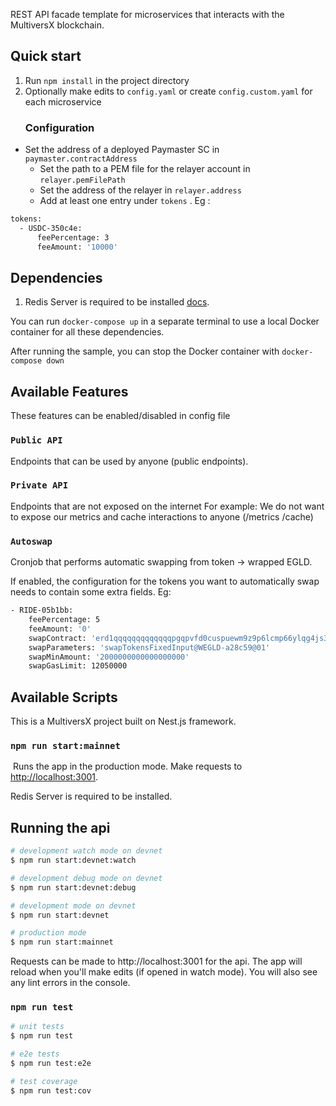 REST API facade template for microservices that interacts with the MultiversX blockchain.

## Quick start

1. Run `npm install` in the project directory
2. Optionally make edits to `config.yaml` or create `config.custom.yaml` for each microservice
	### Configuration
  - Set the address of a deployed Paymaster SC in `paymaster.contractAddress`
	- Set the path to a PEM file for the relayer account in `relayer.pemFilePath`
	- Set the address of the relayer in `relayer.address`
	- Add at least one entry under `tokens` . Eg :
```bash
tokens:
  - USDC-350c4e:
      feePercentage: 3
      feeAmount: '10000'
```
## Dependencies

1. Redis Server is required to be installed [docs](https://redis.io/).

You can run `docker-compose up` in a separate terminal to use a local Docker container for all these dependencies.

After running the sample, you can stop the Docker container with `docker-compose down`

## Available Features

These features can be enabled/disabled in config file

### `Public API`

Endpoints that can be used by anyone (public endpoints).

### `Private API`

Endpoints that are not exposed on the internet
For example: We do not want to expose our metrics and cache interactions to anyone (/metrics /cache)

### `Autoswap`

Cronjob that performs automatic swapping from token -> wrapped EGLD.

If enabled, the configuration for the tokens you want to automatically swap needs to contain some extra fields. Eg:
```bash
- RIDE-05b1bb:
    feePercentage: 5
    feeAmount: '0'
    swapContract: 'erd1qqqqqqqqqqqqqpgqpvfd0cuspuewm9z9p6lcmp66ylqg4js30n4sj2rjwh'
    swapParameters: 'swapTokensFixedInput@WEGLD-a28c59@01'
    swapMinAmount: '2000000000000000000'
    swapGasLimit: 12050000
```

## Available Scripts

This is a MultiversX project built on Nest.js framework.

### `npm run start:mainnet`

​
Runs the app in the production mode.
Make requests to [http://localhost:3001](http://localhost:3001).

Redis Server is required to be installed.

## Running the api

```bash
# development watch mode on devnet
$ npm run start:devnet:watch

# development debug mode on devnet
$ npm run start:devnet:debug

# development mode on devnet
$ npm run start:devnet

# production mode
$ npm run start:mainnet
```

Requests can be made to http://localhost:3001 for the api. The app will reload when you'll make edits (if opened in watch mode). You will also see any lint errors in the console.​

### `npm run test`

```bash
# unit tests
$ npm run test

# e2e tests
$ npm run test:e2e

# test coverage
$ npm run test:cov
```
